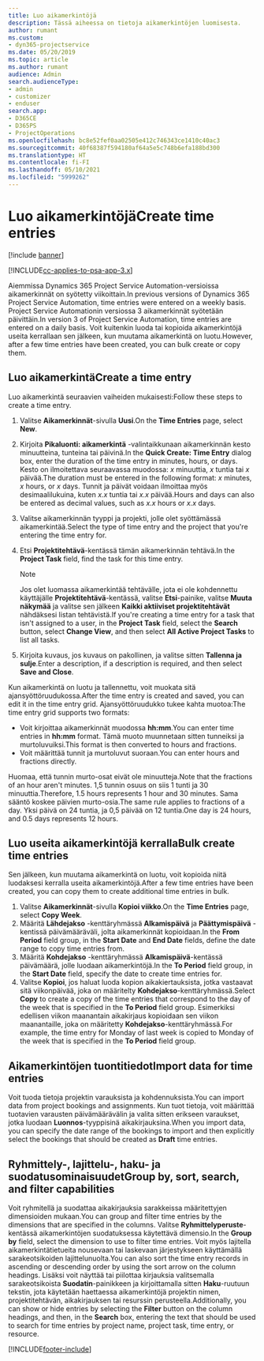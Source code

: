 ```yaml
---
title: Luo aikamerkintöjä
description: Tässä aiheessa on tietoja aikamerkintöjen luomisesta.
author: rumant
ms.custom:
- dyn365-projectservice
ms.date: 05/20/2019
ms.topic: article
ms.author: rumant
audience: Admin
search.audienceType:
- admin
- customizer
- enduser
search.app:
- D365CE
- D365PS
- ProjectOperations
ms.openlocfilehash: bc8e52fef0aa02505e412c746343ce1410c40ac3
ms.sourcegitcommit: 40f68387f594180af64a5e5c748b6efa188bd300
ms.translationtype: HT
ms.contentlocale: fi-FI
ms.lasthandoff: 05/10/2021
ms.locfileid: "5999262"
---
```

# <a name="create-time-entries"></a><span data-ttu-id="96350-103">Luo aikamerkintöjä</span><span class="sxs-lookup"><span data-stu-id="96350-103">Create time entries</span></span>

[!include [banner](../includes/psa-now-project-operations.md)]

[!INCLUDE[cc-applies-to-psa-app-3.x](../includes/cc-applies-to-psa-app-3x.md)]

<span data-ttu-id="96350-104">Aiemmissa Dynamics 365 Project Service Automation-versioissa aikamerkinnät on syötetty viikoittain.</span><span class="sxs-lookup"><span data-stu-id="96350-104">In previous versions of Dynamics 365 Project Service Automation, time entries were entered on a weekly basis.</span></span> <span data-ttu-id="96350-105">Project Service Automationin versiossa 3 aikamerkinnät syötetään päivittäin.</span><span class="sxs-lookup"><span data-stu-id="96350-105">In version 3 of Project Service Automation, time entries are entered on a daily basis.</span></span> <span data-ttu-id="96350-106">Voit kuitenkin luoda tai kopioida aikamerkintöjä useita kerrallaan sen jälkeen, kun muutama aikamerkintä on luotu.</span><span class="sxs-lookup"><span data-stu-id="96350-106">However, after a few time entries have been created, you can bulk create or copy them.</span></span>

## <a name="create-a-time-entry"></a><span data-ttu-id="96350-107">Luo aikamerkintä</span><span class="sxs-lookup"><span data-stu-id="96350-107">Create a time entry</span></span>

<span data-ttu-id="96350-108">Luo aikamerkintä seuraavien vaiheiden mukaisesti:</span><span class="sxs-lookup"><span data-stu-id="96350-108">Follow these steps to create a time entry.</span></span>

1. <span data-ttu-id="96350-109">Valitse **Aikamerkinnät**-sivulla **Uusi**.</span><span class="sxs-lookup"><span data-stu-id="96350-109">On the **Time Entries** page, select **New**.</span></span>
2. <span data-ttu-id="96350-110">Kirjoita **Pikaluonti: aikamerkintä** -valintaikkunaan aikamerkinnän kesto minuutteina, tunteina tai päivinä.</span><span class="sxs-lookup"><span data-stu-id="96350-110">In the **Quick Create: Time Entry** dialog box, enter the duration of the time entry in minutes, hours, or days.</span></span> <span data-ttu-id="96350-111">Kesto on ilmoitettava seuraavassa muodossa: *x* minuuttia, *x* tuntia tai *x* päivää.</span><span class="sxs-lookup"><span data-stu-id="96350-111">The duration must be entered in the following format: *x* minutes, *x* hours, or *x* days.</span></span> <span data-ttu-id="96350-112">Tunnit ja päivät voidaan ilmoittaa myös desimaalilukuina, kuten *x.x* tuntia tai *x.x* päivää.</span><span class="sxs-lookup"><span data-stu-id="96350-112">Hours and days can also be entered as decimal values, such as *x.x* hours or *x.x* days.</span></span>
3. <span data-ttu-id="96350-113">Valitse aikamerkinnän tyyppi ja projekti, jolle olet syöttämässä aikamerkintää.</span><span class="sxs-lookup"><span data-stu-id="96350-113">Select the type of time entry and the project that you're entering the time entry for.</span></span>
4. <span data-ttu-id="96350-114">Etsi **Projektitehtävä**-kentässä tämän aikamerkinnän tehtävä.</span><span class="sxs-lookup"><span data-stu-id="96350-114">In the **Project Task** field, find the task for this time entry.</span></span>

    > [!NOTE]
    > <span data-ttu-id="96350-115">Jos olet luomassa aikamerkintää tehtävälle, jota ei ole kohdennettu käyttäjälle **Projektitehtävä**-kentässä, valitse **Etsi**-painike, valitse **Muuta näkymää** ja valitse sen jälkeen **Kaikki aktiiviset projektitehtävät** nähdäksesi listan tehtävistä.</span><span class="sxs-lookup"><span data-stu-id="96350-115">If you're creating a time entry for a task that isn't assigned to a user, in the **Project Task** field, select the **Search** button, select **Change View**, and then select **All Active Project Tasks** to list all tasks.</span></span>

5. <span data-ttu-id="96350-116">Kirjoita kuvaus, jos kuvaus on pakollinen, ja valitse sitten **Tallenna ja sulje**.</span><span class="sxs-lookup"><span data-stu-id="96350-116">Enter a description, if a description is required, and then select **Save and Close**.</span></span>

<span data-ttu-id="96350-117">Kun aikamerkintä on luotu ja tallennettu, voit muokata sitä ajansyöttöruudukossa.</span><span class="sxs-lookup"><span data-stu-id="96350-117">After the time entry is created and saved, you can edit it in the time entry grid.</span></span> <span data-ttu-id="96350-118">Ajansyöttöruudukko tukee kahta muotoa:</span><span class="sxs-lookup"><span data-stu-id="96350-118">The time entry grid supports two formats:</span></span>

- <span data-ttu-id="96350-119">Voit kirjoittaa aikamerkinnät muodossa **hh:mm**.</span><span class="sxs-lookup"><span data-stu-id="96350-119">You can enter time entries in **hh:mm** format.</span></span> <span data-ttu-id="96350-120">Tämä muoto muunnetaan sitten tunneiksi ja murtoluvuiksi.</span><span class="sxs-lookup"><span data-stu-id="96350-120">This format is then converted to hours and fractions.</span></span>
- <span data-ttu-id="96350-121">Voit määrittää tunnit ja murtoluvut suoraan.</span><span class="sxs-lookup"><span data-stu-id="96350-121">You can enter hours and fractions directly.</span></span>

<span data-ttu-id="96350-122">Huomaa, että tunnin murto-osat eivät ole minuutteja.</span><span class="sxs-lookup"><span data-stu-id="96350-122">Note that the fractions of an hour aren't minutes.</span></span> <span data-ttu-id="96350-123">1,5 tunnin osuus on siis 1 tunti ja 30 minuuttia.</span><span class="sxs-lookup"><span data-stu-id="96350-123">Therefore, 1.5 hours represents 1 hour and 30 minutes.</span></span> <span data-ttu-id="96350-124">Sama sääntö koskee päivien murto-osia.</span><span class="sxs-lookup"><span data-stu-id="96350-124">The same rule applies to fractions of a day.</span></span> <span data-ttu-id="96350-125">Yksi päivä on 24 tuntia, ja 0,5 päivää on 12 tuntia.</span><span class="sxs-lookup"><span data-stu-id="96350-125">One day is 24 hours, and 0.5 days represents 12 hours.</span></span>

## <a name="bulk-create-time-entries"></a><span data-ttu-id="96350-126">Luo useita aikamerkintöjä kerralla</span><span class="sxs-lookup"><span data-stu-id="96350-126">Bulk create time entries</span></span>

<span data-ttu-id="96350-127">Sen jälkeen, kun muutama aikamerkintä on luotu, voit kopioida niitä luodaksesi kerralla useita aikamerkintöjä.</span><span class="sxs-lookup"><span data-stu-id="96350-127">After a few time entries have been created, you can copy them to create additional time entries in bulk.</span></span>

1. <span data-ttu-id="96350-128">Valitse **Aikamerkinnät**-sivulla **Kopioi viikko**.</span><span class="sxs-lookup"><span data-stu-id="96350-128">On the **Time Entries** page, select **Copy Week**.</span></span>
2. <span data-ttu-id="96350-129">Määritä **Lähdejakso** -kenttäryhmässä **Alkamispäivä** ja **Päättymispäivä** -kentissä päivämääräväli, jolta aikamerkinnät kopioidaan.</span><span class="sxs-lookup"><span data-stu-id="96350-129">In the **From Period** field group, in the **Start Date** and **End Date** fields, define the date range to copy time entries from.</span></span>
3. <span data-ttu-id="96350-130">Määritä **Kohdejakso** -kenttäryhmässä **Alkamispäivä**-kentässä päivämäärä, jolle luodaan aikamerkintöjä.</span><span class="sxs-lookup"><span data-stu-id="96350-130">In the **To Period** field group, in the **Start Date** field, specify the date to create time entries for.</span></span>
4. <span data-ttu-id="96350-131">Valitse **Kopioi**, jos haluat luoda kopion aikakiertauksista, jotka vastaavat sitä viikonpäivää, joka on määritelty **Kohdejakso**-kenttäryhmässä.</span><span class="sxs-lookup"><span data-stu-id="96350-131">Select **Copy** to create a copy of the time entries that correspond to the day of the week that is specified in the **To Period** field group.</span></span> <span data-ttu-id="96350-132">Esimerkiksi edellisen viikon maanantain aikakirjaus kopioidaan sen viikon maanantaille, joka on määritetty **Kohdejakso**-kenttäryhmässä.</span><span class="sxs-lookup"><span data-stu-id="96350-132">For example, the time entry for Monday of last week is copied to Monday of the week that is specified in the **To Period** field group.</span></span>

## <a name="import-data-for-time-entries"></a><span data-ttu-id="96350-133">Aikamerkintöjen tuontitiedot</span><span class="sxs-lookup"><span data-stu-id="96350-133">Import data for time entries</span></span>

<span data-ttu-id="96350-134">Voit tuoda tietoja projektin varauksista ja kohdennuksista.</span><span class="sxs-lookup"><span data-stu-id="96350-134">You can import data from project bookings and assignments.</span></span> <span data-ttu-id="96350-135">Kun tuot tietoja, voit määrittää tuotavien varausten päivämäärävälin ja valita sitten erikseen varaukset, jotka luodaan **Luonnos**-tyyppisinä aikakirjauksina.</span><span class="sxs-lookup"><span data-stu-id="96350-135">When you import data, you can specify the date range of the bookings to import and then explicitly select the bookings that should be created as **Draft** time entries.</span></span>

## <a name="group-by-sort-search-and-filter-capabilities"></a><span data-ttu-id="96350-136">Ryhmittely-, lajittelu-, haku- ja suodatusominaisuudet</span><span class="sxs-lookup"><span data-stu-id="96350-136">Group by, sort, search, and filter capabilities</span></span>

<span data-ttu-id="96350-137">Voit ryhmitellä ja suodattaa aikakirjauksia sarakkeissa määritettyjen dimensioiden mukaan.</span><span class="sxs-lookup"><span data-stu-id="96350-137">You can group and filter time entries by the dimensions that are specified in the columns.</span></span> <span data-ttu-id="96350-138">Valitse **Ryhmittelyperuste**-kentässä aikamerkintöjen suodatuksessa käytettävä dimensio.</span><span class="sxs-lookup"><span data-stu-id="96350-138">In the **Group by** field, select the dimension to use to filter time entries.</span></span> <span data-ttu-id="96350-139">Voit myös lajitella aikamerkintätietueita nousevaan tai laskevaan järjestykseen käyttämällä sarakeotsikoiden lajittelunuolta.</span><span class="sxs-lookup"><span data-stu-id="96350-139">You can also sort the time entry records in ascending or descending order by using the sort arrow on the column headings.</span></span> <span data-ttu-id="96350-140">Lisäksi voit näyttää tai piilottaa kirjauksia valitsemalla sarakeotsikoista **Suodatin**-painikkeen ja kirjoittamalla sitten **Haku**-ruutuun tekstin, jota käytetään haettaessa aikamerkintöjä projektin nimen, projektitehtävän, aikakirjauksen tai resurssin perusteella.</span><span class="sxs-lookup"><span data-stu-id="96350-140">Additionally, you can show or hide entries by selecting the **Filter** button on the column headings, and then, in the **Search** box, entering the text that should be used to search for time entries by project name, project task, time entry, or resource.</span></span>


[!INCLUDE[footer-include](../includes/footer-banner.md)]